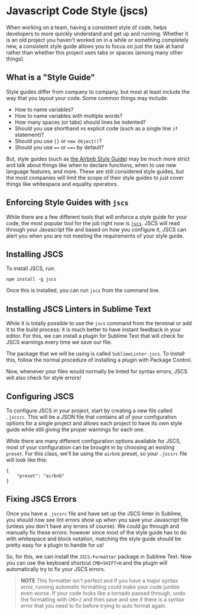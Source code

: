 # Javascript Code Style (jscs)

When working on a team, having a consistent style of code, helps developers to more quickly understand and get up and running.
Whether it is an old project you haven't worked on in a while or something completely new, a consistent style guide allows you to focus on just the task at hand rather than whether this project uses tabs or spaces (among many other things).

## What is a "Style Guide"

Style guides differ from company to company, but most at least include the way that you layout your code.
Some common things may include:

* How to name variables?
* How to name variables with multiple words?
* How many spaces (or tabs) should lines be indented?
* Should you use shorthand vs explicit code (such as a single line `if` statement)?
* Should you use `{}` or `new Object()`?
* Should you use `==` or `===` by default?

But, style guides (such as [the Airbnb Style Guide](https://github.com/airbnb/javascript)) may be much more strict and talk about things like when to declare functions, when to use new language features, and more.
These are still considered style guides, but the most companies will limit the scope of their style guides to just cover things like whitespace and equality operators.

## Enforcing Style Guides with `jscs`

While there are a few different tools that will enforce a style guide for your code, the most popular tool for the job right now is [`jscs`](http://jscs.info/).
JSCS will read through your Javascript file and based on how you configure it, JSCS can alert you when you are not meeting the requirements of your style guide.

## Installing JSCS

To install JSCS, run:

    npm install -g jscs

Once this is installed, you can run `jscs` from the command line.

## Installing JSCS Linters in Sublime Text

While it is totally possible to use the `jscs` command from the terminal or add it to the build process: it is much better to have instant feedback in your editor.
For this, we can install a plugin for Sublime Text that will check for JSCS warnings every time we save our file.

The package that we will be using is called `SublimeLinter-jscs`.
To install this, follow the normal procedure of installing a plugin with Package Control.

Now, whenever your files would normally be linted for syntax errors, JSCS will also check for style errors!

## Configuring JSCS

To configure JSCS in your project, start by creating a new file called `.jscsrc`.
This will be a JSON file that contains all of your configuration options for a single project and allows each project to have its own style guide while still giving the proper warnings for each one.

While there are many different configuration options available for JSCS, most of your configuration can be brought in by choosing an existing `preset`.
For this class, we'll be using the `airbnb` preset, so your `.jscsrc` file will look like this:

    {
        "preset": "airbnb"
    }

## Fixing JSCS Errors

Once you have a `.jscsrc` file and have set up the JSCS linter in Sublime, you should now see lint errors show up when you save your Javascript file (unless you don't have any errors of course).
We could go through and manually fix these errors: however since most of the style guide has to do with whitespace and block notation, matching the style guide should be pretty easy for a plugin to handle for us!

So, for this, we can install the `JSCS-Formatter` package in Sublime Text.
Now you can use the keyboard shortcut `CMD+SHIFT+H` and the plugin will automatically try to fix your JSCS errors.

> **NOTE** This formatter isn't perfect and if you have a major syntax error, running automatic formatting could make your code jumble even worse. If your code looks like a tornado passed through, undo the formatting with `CMD+Z` and then save and see if there is a syntax error that you need to fix before trying to auto format again.
